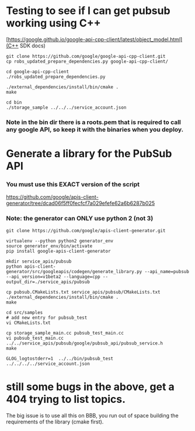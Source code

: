 # Testing to see if I can get pubsub working using C++

[https://google.github.io/google-api-cpp-client/latest/object_model.html](C++ SDK docs)

```
git clone https://github.com/google/google-api-cpp-client.git
cp robs_updated_prepare_dependencies.py google-api-cpp-client/

cd google-api-cpp-client
./robs_updated_prepare_dependencies.py 

./external_dependencies/install/bin/cmake .
make

cd bin
./storage_sample ../../../service_account.json
```

### Note in the bin dir there is a roots.pem that is required to call any google API, so keep it with the binaries when you deploy.

# Generate a library for the PubSub API
### You must use this EXACT version of the script
https://github.com/google/apis-client-generator/tree/dcad06f5ff0fecfcf7a029efefe62a6b6287b025

### Note: the generator can ONLY use python 2 (not 3)

```
git clone https://github.com/google/apis-client-generator.git

virtualenv --python python2 generator_env
source generator_env/bin/activate
pip install google-apis-client-generator

mkdir service_apis/pubsub
python apis-client-generator/src/googleapis/codegen/generate_library.py --api_name=pubsub --api_version=v1beta2 --language=cpp --output_dir=./service_apis/pubsub

cp pubsub.CMakeLists.txt service_apis/pubsub/CMakeLists.txt
./external_dependencies/install/bin/cmake .
make

cd src/samples
# add new entry for pubsub_test
vi CMakeLists.txt

cp storage_sample_main.cc pubsub_test_main.cc
vi pubsub_test_main.cc ../../service_apis/pubsub/google/pubsub_api/pubsub_service.h
make

GLOG_logtostderr=1  ../../bin/pubsub_test ../../../../service_account.json
```

# still some bugs in the above, get a 404 trying to list topics.

The big issue is to use all this on BBB, you run out of space building the requirements of the library (cmake first).




